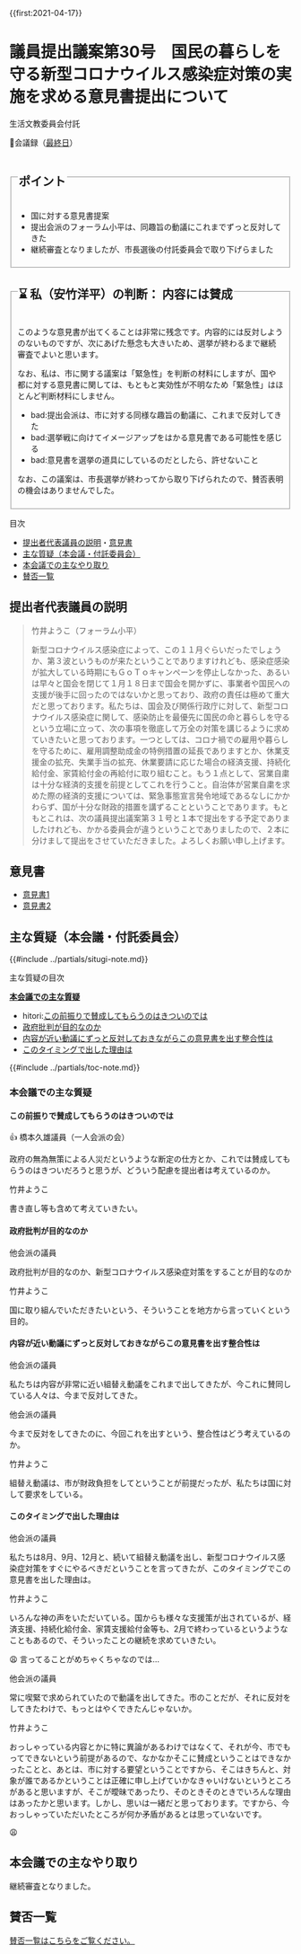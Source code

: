 {{first:2021-04-17}}

# 議員提出議案第30号　国民の暮らしを守る新型コロナウイルス感染症対策の実施を求める意見書提出について

<i class="fa fa-gavel" aria-hidden="true"></i> 生活文教委員会付託

<p id="read-kaigiroku">📄会議録（<a href="https://ssp.kaigiroku.net/tenant/kodaira/SpMinuteView.html?council_id=1201&schedule_id=7&minute_id=179&is_search=true">最終日</a>）</p>

<fieldset class="pnt">
  <legend><h2>ポイント</h2></legend>

- 国に対する意見書提案
- 提出会派のフォーラム小平は、同趣旨の動議にこれまでずっと反対してきた
- 継続審査となりましたが、市長選後の付託委員会で取り下げらました

</fieldset>

<fieldset class="sanpi" id="sanpi">
  <legend>
    <h2>⌛️ 私（安竹洋平）の判断： 内容には賛成</h2>
  </legend>

このような意見書が出てくることは非常に残念です。内容的には反対しようのないものですが、次にあげた懸念も大きいため、選挙が終わるまで継続審査でよいと思います。

なお、私は、市に関する議案は「緊急性」を判断の材料にしますが、国や都に対する意見書に関しては、もともと実効性が不明なため「緊急性」はほとんど判断材料にしません。

- bad:提出会派は、市に対する同様な趣旨の動議に、これまで反対してきた
- bad:選挙戦に向けてイメージアップをはかる意見書である可能性を感じる
- bad:意見書を選挙の道具にしているのだとしたら、許せないこと

なお、この議案は、市長選挙が終わってから取り下げられたので、賛否表明の機会はありませんでした。

</fieldset>


<div class="toc">

目次

- [提出者代表議員の説明](#提出者代表議員の説明)・[意見書](#意見書)
- [主な質疑（本会議・付託委員会）](#主な質疑本会議付託委員会)
- [本会議での主なやり取り](#本会議での主なやり取り)
- [賛否一覧](#賛否一覧)

</div>

## 提出者代表議員の説明

> 竹井ようこ（フォーラム小平）
>
> 新型コロナウイルス感染症によって、この１１月ぐらいだったでしょうか、第３波というものが来たということでありますけれども、感染症感染が拡大している時期にもＧｏＴｏキャンペーンを停止しなかった、あるいは早々と国会を閉じて１月１８日まで国会を開かずに、事業者や国民への支援が後手に回ったのではないかと思っており、政府の責任は極めて重大だと思っております。私たちは、国会及び関係行政庁に対して、新型コロナウイルス感染症に関して、感染防止を最優先に国民の命と暮らしを守るという立場に立って、次の事項を徹底して万全の対策を講じるように求めていきたいと思っております。一つとしては、コロナ禍での雇用や暮らしを守るために、雇用調整助成金の特例措置の延長でありますとか、休業支援金の拡充、失業手当の拡充、休業要請に応じた場合の経済支援、持続化給付金、家賃給付金の再給付に取り組むこと。もう１点として、営業自粛は十分な経済的支援を前提としてこれを行うこと。自治体が営業自粛を求めた際の経済的支援については、緊急事態宣言発令地域であるなしにかかわらず、国が十分な財政的措置を講ずることということであります。もともとこれは、次の議員提出議案第３１号と１本で提出をする予定でありましたけれども、かかる委員会が違うということでありましたので、２本に分けまして提出をさせていただきました。よろしくお願い申し上げます。

## 意見書

- [意見書1](https://ssp.kaigiroku.net/tenant/kodaira/SpMaterial.html?tenant_id=165&power_user=false&view_years=&council_id=1202&schedule_id=54&minute_id=1&is_search=true)
- [意見書2](https://ssp.kaigiroku.net/tenant/kodaira/SpMaterial.html?tenant_id=165&power_user=false&view_years=&council_id=1202&schedule_id=62&minute_id=1&is_search=true)

<div class="situgi">

## 主な質疑（本会議・付託委員会）
{{#include ../partials/situgi-note.md}}

<div class="toc">

主な質疑の目次

**[本会議での主な質疑](#本会議での主な質疑)**

- hitori:[この前振りで賛成してもらうのはきついのでは](#この前振りで賛成してもらうのはきついのでは)
- [政府批判が目的なのか](#政府批判が目的なのか)
- [内容が近い動議にずっと反対しておきながらこの意見書を出す整合性は](#内容が近い動議にずっと反対しておきながらこの意見書を出す整合性は)
- [このタイミングで出した理由は](#このタイミングで出した理由は)

{{#include ../partials/toc-note.md}}

</div>


### 本会議での主な質疑

#### この前振りで賛成してもらうのはきついのでは

<div class="balloon bl-left">👍 橋本久雄議員（一人会派の会）<br><div>

政府の無為無策による人災だというような断定の仕方とか、これでは賛成してもらうのはきついだろうと思うが、どういう配慮を提出者は考えているのか。

</div></div>

<div class="balloon bl-right">竹井ようこ<br><div>

書き直し等も含めて考えていきたい。

</div></div>

#### 政府批判が目的なのか

<div class="balloon bl-left">他会派の議員<br><div>

政府批判が目的なのか、新型コロナウイルス感染症対策をすることが目的なのか

</div></div>

<div class="balloon bl-right">竹井ようこ<br><div>

国に取り組んでいただきたいという、そういうことを地方から言っていくという目的。

</div></div>

#### 内容が近い動議にずっと反対しておきながらこの意見書を出す整合性は

<div class="balloon bl-left">他会派の議員<br><div>

私たちは内容が非常に近い組替え動議をこれまで出してきたが、今これに賛同している人々は、今まで反対してきた。

</div></div>

<div class="balloon bl-left">他会派の議員<br><div>

今まで反対をしてきたのに、今回これを出すという、整合性はどう考えているのか。

</div></div>

<div class="balloon bl-right">竹井ようこ<br><div>

組替え動議は、市が財政負担をしてということが前提だったが、私たちは国に対して要求をしている。

</div></div>


#### このタイミングで出した理由は

<div class="balloon bl-left">他会派の議員<br><div>

私たちは8月、9月、12月と、続いて組替え動議を出し、新型コロナウイルス感染症対策をすぐにやるべきだということを言ってきたが、このタイミングでこの意見書を出した理由は。

</div></div>

<div class="balloon bl-right">竹井ようこ<br><div>

いろんな神の声をいただいている。国からも様々な支援策が出されているが、経済支援、持続化給付金、家賃支援給付金等も、2月で終わっているというようなこともあるので、そういったことの継続を求めていきたい。

</div></div>

<div class="balloon bl-left bl-tips"><div>

😩 言ってることがめちゃくちゃなのでは…

</div></div>

<div class="balloon bl-left">他会派の議員<br><div>

常に喫緊で求められていたので動議を出してきた。市のことだが、それに反対をしてきたわけで、もっとはやくできたんじゃないか。

</div></div>

<div class="balloon bl-right">竹井ようこ<br><div>

おっしゃっている内容とかに特に異論があるわけではなくて、それが今、市でもってできないという前提があるので、なかなかそこに賛成ということはできなかったことと、あとは、市に対する要望ということですから、そこはきちんと、対象が誰であるかということは正確に申し上げていかなきゃいけないというところがあると思いますが、そこが曖昧であったり、そのときそのときでいろんな理由はあったかと思います。しかし、思いは一緒だと思っております。ですから、今おっしゃっていただいたところが何か矛盾があるとは思っていないです。

</div></div>

<div class="balloon bl-left bl-tips"><div>

😩

</div></div>


</div>

## 本会議での主なやり取り

継続審査となりました。


## 賛否一覧
[賛否一覧はこちらをご覧ください。](../kekka-ichiran.md#賛否)
